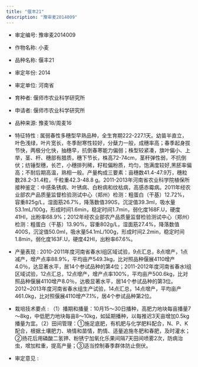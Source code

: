 ```yaml
---
title: "偃丰21"
description: "豫审麦2014009"
---
```

* 审定编号:  豫审麦2014009

*  作物名称:  小麦

*  品种名称:  偃丰21

*  审定年份:  2014

*  审定单位:  河南省

* 育种者:  偃师市农业科学研究所

*  申请者:  偃师市农业科学研究所

*  品种来源:  豫麦18/周麦16


*  特征特性 : 
属弱春性多穗型早熟品种，全生育期222-227.1天。幼苗半直立，叶色浅绿，叶片宽长，冬季耐寒性较好，分蘖力一般，成穗率高；春季起身拔节快，两极分化快，抽穗早，抗倒春寒能力偏弱；株型较紧凑，旗叶偏小、上举，茎、杆、穗部有腊质，穗下节长，株高72-74cm，茎秆弹性弱，不抗倒伏；纺锤型穗，长芒，小穗排列稀，籽粒偏粉质，均匀，饱满度较好,黑胚率偏高；不耐后期高温，熟相一般。产量构成三要素：亩穗数41.4-47.9万，穗粒数28.2-31.4粒，千粒重42.3-48.8 g。2011-2013年河南省农业科学院植保所接种鉴定：中感条锈病、叶锈病、白粉病和纹枯病，高感赤霉病。2011年经农业部农产品质量监督检验测试中心（郑州）检测：粗蛋白（干基）12.72%，容重825g/L，湿面筋26.7%，降落数值390S，沉淀值39.3ml，吸水量53.1mL/100g，形成时间1.6min，稳定时间1.7min，弱化度168F.U，硬度41HI，出粉率68.9%；2012年经农业部农产品质量监督检验测试中心（郑州）检测：粗蛋白（干基）13.90%，容重802g/L，湿面筋27.4%，降落数值400S，沉淀值50.0ml，吸水量54.1mL/100g，形成时间2.2min，稳定时间1.8min，弱化度163F.U，硬度42HI，出粉率67.6%。

 
*  产量表现 : 
2010-2011年度河南省春水Ⅰ组区域试验，9点汇总，8点增产，1点减产，增产点率88.9%，平均亩产549.3kg，比对照品种偃展4110增产4.0％，达显著水平，居14个参试品种的第4位；2011-2012年度河南省春水Ⅰ组区域试验，12点汇总，12点增产，增产点率100%，平均亩产500.6kg，比对照品种偃展4110增产8.0％，达极显著水平，居14个参试品种的第3位。2012~2013年度河南省春水组生产试验，14点汇总，14点增产，平均亩产461.0kg，比对照偃展4110增产7.1%，居4个参试品种第2位。


*  栽培技术要点 : 
 （1）播期和播量：10月15～30日播种，高肥力地块每亩播量7～8kg，中低肥力地块每亩8～10kg，如延期播种，以每推迟3天亩增加0.5kg播量为宜。（2）田间管理：①施足底肥，有机肥与化学肥料配合，N、P、K配合，根据土壤肥力、墒情和苗情，酌情、适量追施冬肥和春肥，及时灌水；②扬花后用磷酸二氢钾、粉锈宁加氧化乐果间隔7天田间喷雾2次，防病治虫，增加粒重，提高产量；③适当控制春季群体防止倒伏。


*  审定意见 : 

